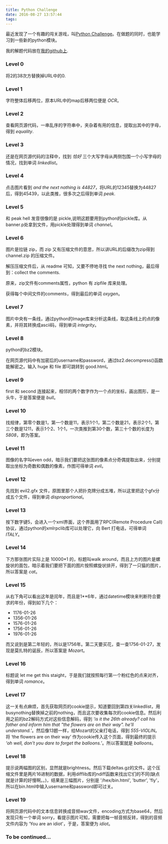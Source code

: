 ```yaml
---
title: Python Challenge
date: 2016-08-27 13:57:44
tags:
---
```


最近发现了一个有趣的闯关游戏，叫[Python Challenge](http://www.pythonchallenge.com/)。在做题的同时，也能学习到一些新的python模块。

我的解题代码放在[我的github上](https://github.com/pengshiqi/PythonChallenge).
<!-- more -->

### Level 0

将2的38次方替换掉URL中的0.

### Level 1

字符整体后移两位，原本URL中的map后移两位便是 *OCR*。

### Level 2

查看网页源代码，一串乱序的字符串中，夹杂着有用的信息，提取出其中的字母，得到 *equality*.

### Level 3

还是在网页源代码的注释中，找到 *恰好* 三个大写字母从两侧包围一个小写字母的情况，找到单词 *linkedlist*。

### Level 4

点击图片看到 *and the next nothing is 44827*，将URL的12345替换为44827后，得到45439，以此类推，很多次之后得到单词 *peak*.

### Level 5

和 peak hell 发音很像的是 pickle,说明这题要用到python的pickle库。从banner.p处拿到文件，用pickle处理得到单词 *channel*。

### Level 6

图片是拉链 zip，而 zip 又有压缩文件的意思，所以讲URL的后缀改为zip得到 channel.zip 的压缩文件。

解压压缩文件后，从 readme 可知，又要不停地寻找 the next nothing，最后得到：collect the comments.

原来，zip文件有comments属性，python 有 zipfile 库来处理。

获得每个中间文件的comments，得到最后的单词 *oxygen*。

### Level 7

图片中央有一条线，通过python的Image库来分析这条线，取这条线上的点的像素，并将其转换成ascii码，得到单词 *integrity*。

### Level 8

python的bz2模块。

在网页源代码中有加密后的username和password，通过bz2.decompress()函数能解密之。输入 huge 和 file 即可跳转到 good.html。

### Level 9

first 和 second 连接起来，相邻的两个数字作为一个点的坐标，画出图形，是一头牛，于是答案便是 *bull*。

### Level 10

找规律，第零个数是1，第一个数是11，表示1个1，第二个数是21，表示2个1，第三个数是1211，表示1个2、1个1，一次类推到第30个数，第三十个数的长度为 *5808*，即为答案。

### Level 11

图像的名字叫even odd，暗示我们要把这张图的像素点分奇偶提取出来，分别提取出坐标为奇数和偶数的像素，作图可得单词 *evil*。

### Level 12

先找到 evil2.gfx 文件，原图里那个人把扑克牌分成五堆，所以这里把这个gfx分成五个文件，得到单词 *disproportional*。

### Level 13

按下数字键5，会进入一个xml界面，这个界面用了RPC(Remote Procedure Call)协议，通过python的xmlrpclib库可以处理它，向 Bert 打电话，可得单词 *ITALY*。

### Level 14

下方那张图片实际上是 10000*1 的，标题叫walk around，而且上方的图片是螺旋状的面包，暗示着我们要把下面的图片按照螺旋状排开，得到了一只猫的图片，所以答案是 *cat*。

### Level 15

从右下角可以看出这年是闰年，而且是1**6年，通过datetime模块来判断符合要求的年份，得到如下几个：

* 1176-01-26
* 1356-01-26
* 1576-01-26
* 1756-01-26
* 1976-01-26

而又说到是第二年轻的，所以是1756年。第二天要买花，查一查1756-01-27，发现是莫扎特的诞辰，所以答案是 *Mozart*。

### Level 16

标题说 let me get this staight，于是我们就按照每行第一个粉红色的点来对齐，得到单词 *romance*。

### Level 17

这一关有点麻烦，首先获取网页的cookie提示，知道要回到第四关linkedlist，用busynothing替换掉之前的nothing，而且这次要收集每次的cookie信息。然后利用之前的bz2解码方式对这些信息解码，得到 *‘is it the 26th already? call his father and inform him that "the flowers are on their way". he'll understand.’*。然后像13题一样，给Mozart的父亲打电话，得到 *555-VIOLIN*。将 ‘the flowers are on their way’ 作为cookie传入这个页面，得到最终的提示 *‘oh well, don't you dare to forget the balloons.’*。所以答案就是 *balloons*。

### Level 18

提示说两幅图的区别，显然就是brightness。然后下载deltas.gz的文件。这个压缩文件里是两片16进制的数据，利用difflib库的ndiff函数来找出它们的不同(缺点就是计算的好慢啊。。)，结果是三幅图片，分别是 '/hex/bin.html', 'butter', 'fly'，所以在bin.html中输入username和password即可过关。

### Level 19

将网页源代码中的文本信息转换成音频wav文件，encoding方式为base64，然后发现只有一个单词 sorry，看提示图片可知，需要把每一帧音频反转，得到的音频文件内容为 ‘You are an idiot'，于是，答案便为 *idiot*。

### To be continued...
